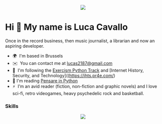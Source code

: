 <p align="center">
  <img src="https://media.licdn.com/dms/image/D4E16AQEe95SFkFNN6Q/profile-displaybackgroundimage-shrink_200_800/0/1672339159858?e=2147483647&v=beta&t=Hd_zFep6g3T5KRcG8vouaxlV1NuYImE6Up54VYiyUAg" />
</p>


Hi 👋 My name is Luca Cavallo
=============================

Once in the record business, then music journalist, a librarian and now an aspiring developer.
* 🌍  I'm based in Brussels
* ✉️  You can contact me at [lucas2187@gmail.com](mailto:lucas2187@gmail.com)
* 🧠  I'm following the [Exercism Python Track](https://exercism.org/tracks/python) and [Internet History, Security, and Technology]((https://ihts.pr4e.com/)
* 📖  I'm reading [Pensare in Python](https://www.egeaeditore.it/ita/prodotti/ict-e-sistemi-informativi/think-python_.aspx)
* ⚡  I’m an avid reader (fiction, non-fiction and graphic novels) and I love sci-fi, retro videogames, heavy psychedelic rock and basketball.

### Skills

<p align="center">
  <a href="https://skillicons.dev">
    <img src="https://skillicons.dev/icons?i=bash,c,css,git,github,html,js,linux,python,ubuntu,vim,vscode&theme=dark&" />
  </a>
</p>
